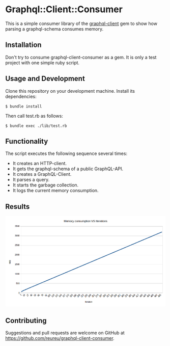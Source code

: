 # Graphql::Client::Consumer
This is a simple consumer library of the [graphql-client](https://github.com/github/graphql-client) gem to show how parsing a graphql-schema consumes memory.

## Installation
Don't try to consume graphql-client-consumer as a gem. It is only a test project with one simple ruby script.

## Usage and Development
Clone this repository on your development machine.
Install its dependencies:

    $ bundle install

Then call test.rb as follows:

    $ bundle exec ./lib/test.rb

## Functionality
The script executes the following sequence several times:
* It creates an HTTP-client.
* It gets the graphql-schema of a public GraphQL-API.
* It creates a GraphQL-Client.
* It parses a query.
* It starts the garbage collection.
* It logs the current memory consumption.

## Results
![Testrun for 500 iterations](./test_runs/TestAnilist_500Iterations.png)

## Contributing
Suggestions and pull requests are welcome on GitHub at https://github.com/reureu/graphql-client-consumer.


